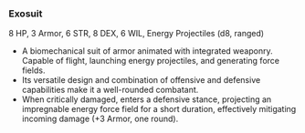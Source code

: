 ### Exosuit

8 HP, 3 Armor, 6 STR, 8 DEX, 6 WIL, Energy Projectiles (d8, ranged)

- A biomechanical suit of armor animated with integrated weaponry. Capable of flight, launching energy projectiles, and generating force fields.
- Its versatile design and combination of offensive and defensive capabilities make it a well-rounded combatant.
- When critically damaged, enters a defensive stance, projecting an impregnable energy force field for a short duration, effectively mitigating incoming damage (+3 Armor, one round).

